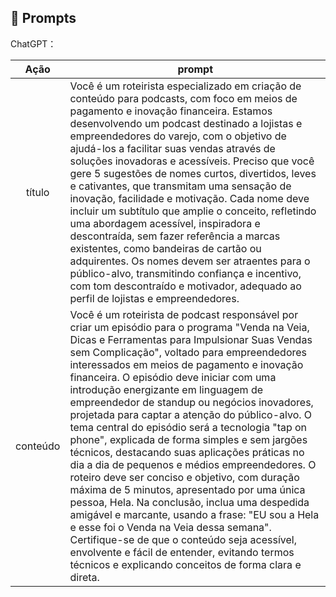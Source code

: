## 🧠 Prompts


ChatGPT：

|   Ação   | prompt                                                                                                                                                                                                                                                                         |
| :------: | ------------------------------------------------------------------------------------------------------------------------------------------------------------------------------------------------------------------------------------------------------------------------------ |
|  título  | Você é um roteirista especializado em criação de conteúdo para podcasts, com foco em meios de pagamento e inovação financeira. Estamos desenvolvendo um podcast destinado a lojistas e empreendedores do varejo, com o objetivo de ajudá-los a facilitar suas vendas através de soluções inovadoras e acessíveis. Preciso que você gere 5 sugestões de nomes curtos, divertidos, leves e cativantes, que transmitam uma sensação de inovação, facilidade e motivação. Cada nome deve incluir um subtítulo que amplie o conceito, refletindo uma abordagem acessível, inspiradora e descontraída, sem fazer referência a marcas existentes, como bandeiras de cartão ou adquirentes. Os nomes devem ser atraentes para o público-alvo, transmitindo confiança e incentivo, com tom descontraído e motivador, adequado ao perfil de lojistas e empreendedores.                                                        |
| conteúdo | Você é um roteirista de podcast responsável por criar um episódio para o programa "Venda na Veia, Dicas e Ferramentas para Impulsionar Suas Vendas sem Complicação", voltado para empreendedores interessados em meios de pagamento e inovação financeira. O episódio deve iniciar com uma introdução energizante em linguagem de empreendedor de standup ou negócios inovadores, projetada para captar a atenção do público-alvo. O tema central do episódio será a tecnologia "tap on phone", explicada de forma simples e sem jargões técnicos, destacando suas aplicações práticas no dia a dia de pequenos e médios empreendedores. O roteiro deve ser conciso e objetivo, com duração máxima de 5 minutos, apresentado por uma única pessoa, Hela. Na conclusão, inclua uma despedida amigável e marcante, usando a frase: "EU sou a Hela e esse foi o Venda na Veia dessa semana". Certifique-se de que o conteúdo seja acessível, envolvente e fácil de entender, evitando termos técnicos e explicando conceitos de forma clara e direta. |


